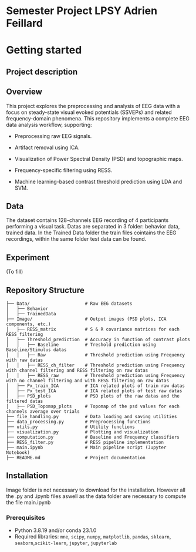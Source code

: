 # Semester Project LPSY Adrien Feillard

# Getting started
## Project description

## Overview

This project explores the preprocessing and analysis of EEG data with a focus on steady-state visual evoked potentials (SSVEPs) and related frequency-domain phenomena.
This repository implements a complete EEG data analysis workflow, supporting:

 - Preprocessing raw EEG signals.

 - Artifact removal using ICA.

 - Visualization of Power Spectral Density (PSD) and topographic maps.

 - Frequency-specific filtering using RESS.

 - Machine learning-based contrast threshold prediction using LDA and SVM.

## Data

The dataset contains 128-channels EEG recording of 4 participants performing a visual task. Datas are separated in 3 folder: behavior data, trained data. In the Trained Data folder the train files cointains the EEG recordings, within the same folder test data can be found.

## Experiment 

(To fill)

## Repository Structure
```
├── Data/                     # Raw EEG datasets
│   ├── Behavior
│   ├── TrainedData
├── Image/                    # Output images (PSD plots, ICA components, etc.)
│   ├── RESS_matrix           # S & R covariance matrices for each RESS filtering
│   ├── Threshold_prediction  # Accuracy in function of contrast plots
│   │   ├── Baseline          # Treshold prediction using Baseline/Stimulus datas
│   │   ├── Raw               # Threshold prediction using Frequency with raw datas
│   │   ├── RESS_ch_filter    # Threshold prediction using Frequency with channel filtering and RESS filtering on raw datas
│   │   ├── RESS_raw          # Threshold prediction using Frequency with no channel filtering and with RESS filtering on raw datas
│   ├── Px_train_ICA          # ICA related plots of train raw datas
│   ├── Px_test_ICA           # ICA related plots of test raw datas
│   ├── PSD_plots             # PSD plots of the raw datas and the filtered datas
│   ├── PSD_Topomap_plots     # Topomap of the psd values for each channels average over trials
├── file_handling.py          # Data loading and saving utilities
├── data_processing.py        # Preprocessing functions
├── utils.py                  # Utility functions
├── visualization.py          # Plotting and visualization
├── computation.py            # Baseline and Frequency classifiers
├── RESS_filter.py            # RESS pipeline implementation
├── main.ipynb                # Main pipeline script (Jupyter Notebook)
├── README.md                 # Project documentation
```
## Installation

Image folder is not necessary to download for the installation. However all the .py and .ipynb files aswell as the data folder are necessary to compute the file main.ipynb
### Prerequisites

- Python 3.8.19 and/or conda 23.1.0
- Required libraries: `mne`, `scipy`, `numpy`, `matplotlib`, `pandas`, `sklearn`, `seaborn`,`scikit-learn`, `jupyter`, `jupyterlab`

